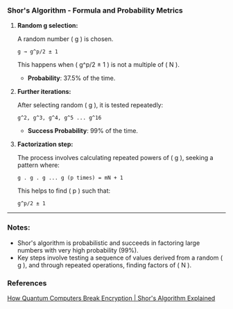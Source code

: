 ### Shor's Algorithm - Formula and Probability Metrics

1. **Random g selection:**

   A random number \( g \) is chosen.

   ```
   g → g^p/2 ± 1
   ```

   This happens when \( g^p/2 ± 1 \) is not a multiple of \( N \).

   - **Probability**: 37.5% of the time.

2. **Further iterations:**

   After selecting random \( g \), it is tested repeatedly:

   ```
   g^2, g^3, g^4, g^5 ... g^16
   ```

   - **Success Probability**: 99% of the time.

3. **Factorization step:**

   The process involves calculating repeated powers of \( g \), seeking a pattern where:

   ```
   g . g . g ... g (p times) = mN + 1
   ```

   This helps to find \( p \) such that:

   ```
   g^p/2 ± 1
   ```

---

### Notes:

- Shor's algorithm is probabilistic and succeeds in factoring large numbers with very high probability (99%).
- Key steps involve testing a sequence of values derived from a random \( g \), and through repeated operations, finding factors of \( N \).

### References
[How Quantum Computers Break Encryption | Shor's Algorithm Explained](https://www.youtube.com/watch?v=lvTqbM5Dq4Q)
